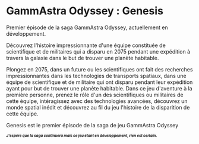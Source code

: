 # GammAstra Odyssey : Genesis

Premier épisode de la saga GammAstra Odyssey, actuellement en développement.

Découvrez l'histoire impressionnante d'une équipe constituée de scientifique et de militaires qui a disparu en 2075 pendant une expédition à travers la galaxie dans le but de trouver une planète habitable.

Plongez en 2075, dans un future ou les scientifiques ont fait des recherches impressionnantes dans les technologies de transports spatiaux, dans une équipe de scientifique et de militaire qui ont disparu pendant leur expédition ayant pour but de trouver une planète habitable. Dans ce jeu d'aventure à la première personne, prenez le rôle d'un des scientifiques ou militaires de cette équipe, intéragissez avec des technologies avancées, découvrez un monde spatial inédit et découvrez au fil du jeu l'histoire de la disparition de cette équipe.

Genesis est le premier épisode de la saga de jeu GammAstra Odyssey

<sub><sub>***J'espère que la saga continuera mais ce jeu étant en développement, rien est certain.***</sub></sub>